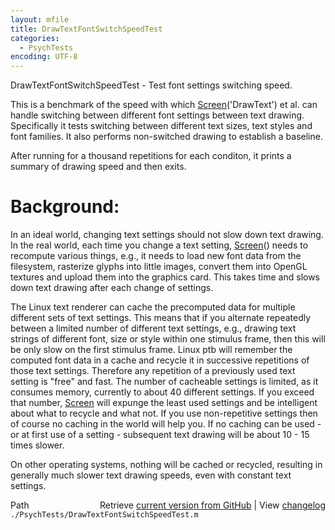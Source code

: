 ```yaml
---
layout: mfile
title: DrawTextFontSwitchSpeedTest
categories:
  - PsychTests
encoding: UTF-8
---
```


DrawTextFontSwitchSpeedTest - Test font settings switching speed.

This is a benchmark of the speed with which [Screen](/docs/Screen)('DrawText') et al.
can handle switching between different font settings between text
drawing. Specifically it tests switching between different text sizes, text
styles and font families. It also performs non-switched drawing to establish
a baseline.

After running for a thousand repetitions for each conditon, it prints a
summary of drawing speed and then exits.

# Background:

In an ideal world, changing text settings should not slow down text drawing.
In the real world, each time you change a text setting, [Screen](/docs/Screen)() needs to
recompute various things, e.g., it needs to load new font data from the
filesystem, rasterize glyphs into little images, convert them into OpenGL
textures and upload them into the graphics card. This takes time and slows
down text drawing after each change of settings.

The Linux text renderer can cache the precomputed data for multiple different
sets of text settings. This means that if you alternate repeatedly between a limited
number of different text settings, e.g., drawing text strings of different font, size or
style within one stimulus frame, then this will be only slow on the first stimulus frame.
Linux ptb will remember the computed font data in a cache and recycle it in successive
repetitions of those text settings. Therefore any repetition of a previously used text
setting is "free" and fast. The number of cacheable settings is limited, as it consumes
memory, currently to about 40 different settings. If you exceed that number, [Screen](/docs/Screen)
will expunge the least used settings and be intelligent about what to recycle and what
not. If you use non-repetitive settings then of course no caching in the world will help
you. If no caching can be used - or at first use of a setting - subsequent text drawing will
be about 10 - 15 times slower.

On other operating systems, nothing will be cached or recycled, resulting in generally
much slower text drawing speeds, even with constant text settings.



<div class="code_header" style="text-align:right;">
  <span style="float:left;">Path&nbsp;&nbsp;</span> <span class="counter">Retrieve <a href=
  "https://raw.github.com/Psychtoolbox-3/Psychtoolbox-3/beta/./PsychTests/DrawTextFontSwitchSpeedTest.m">current version from GitHub</a> | View <a href=
  "https://github.com/Psychtoolbox-3/Psychtoolbox-3/commits/beta/./PsychTests/DrawTextFontSwitchSpeedTest.m">changelog</a></span>
</div>
<div class="code">
  <code>./PsychTests/DrawTextFontSwitchSpeedTest.m</code>
</div>
